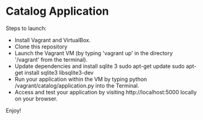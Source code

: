 Catalog Application
=============
Steps to launch:

* Install Vagrant and VirtualBox.
* Clone this repository
* Launch the Vagrant VM (by typing 'vagrant up' in the directory '/vagrant' from the terminal).
* Update dependencies and install sqlite 3
    sudo apt-get update
    sudo apt-get install sqlite3 libsqlite3-dev
* Run your application within the VM by typing python /vagrant/catalog/application.py into the Terminal.
* Access and test your application by visiting http://localhost:5000 locally on your browser.

Enjoy!
